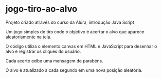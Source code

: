 # jogo-tiro-ao-alvo
Projeto criado através do curso da Alura, introdução Java Script

Um jogo simples de tiro onde o objetivo é acertar o alvo que aparece aleatoriamente na tela.

O código utiliza o elemento canvas em HTML e JavaScript para desenhar o alvo e registrar os cliques do usuário. 

Cada acerto exibe uma mensagem de parabéns. 

O alvo é atualizado a cada segundo em uma nova posição aleatória.

